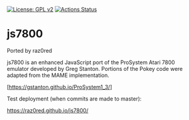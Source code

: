 [![License: GPL v2](https://img.shields.io/badge/License-GPL%20v2-blue.svg)](https://www.gnu.org/licenses/old-licenses/gpl-2.0.en.html)
[![Actions Status](https://github.com/raz0red/js7800/workflows/Build/badge.svg)](https://github.com/raz0red/js7800/actions)

# js7800

Ported by raz0red

js7800 is an enhanced JavaScript port of the ProSystem Atari 7800 emulator developed by Greg Stanton. 
Portions of the Pokey code were adapted from the MAME implementation.

[https://gstanton.github.io/ProSystem1_3/]

Test deployment (when commits are made to master):

https://raz0red.github.io/js7800/
